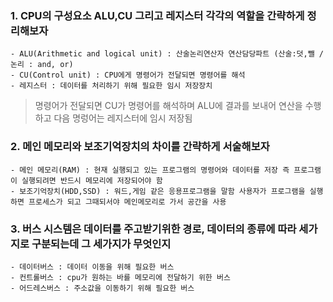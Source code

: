 ### 1. CPU의 구성요소 ALU,CU 그리고 레지스터 각각의 역할을 간략하게 정리해보자

```
- ALU(Arithmetic and logical unit) : 산술논리연산자 연산담당파트 (산술:덧,뺄 / 논리 : and, or)
- CU(Control unit) : CPU에게 명령어가 전달되면 명령어를 해석
- 레지스터 : 데이터를 처리하기 위해 필요한 임시 저장장치
```

> 명령어가 전달되면 CU가 명령어를 해석하며 ALU에 결과를 보내어 연산을 수행하고 다음 명렁어는 레지스터에 임시 저장됨

### 2. 메인 메모리와 보조기억장치의 차이를 간략하게 서술해보자

```
- 메인 메모리(RAM) : 현재 실행되고 있는 프로그램의 명령어와 데이터를 저장 즉 프로그램이 실행되려면 반드시 메모리에 저장되어야 함
- 보조기억장치(HDD,SSD) : 워드,게임 같은 응용프로그램을 말함 사용자가 프로그램을 실행하면 프로세스가 되고 그때되서야 메인메모리로 가서 공간을 사용
```

### 3. 버스 시스템은 데이터를 주고받기위한 경로, 데이터의 종류에 따라 세가지로 구분되는데 그 세가지가 무엇인지

```
- 데이터버스 : 데이터 이동을 위해 필요한 버스
- 컨트롤버스 : cpu가 원하는 바를 메모리에 전달하기 위한 버스
- 어드레스버스 : 주소값을 이동하기 위해 필요한 버스
```
